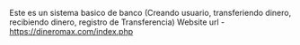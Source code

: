 Este es un sistema basico de banco (Creando usuario, transferiendo dinero, recibiendo dinero, registro de Transferencia)
Website url - https://dineromax.com/index.php